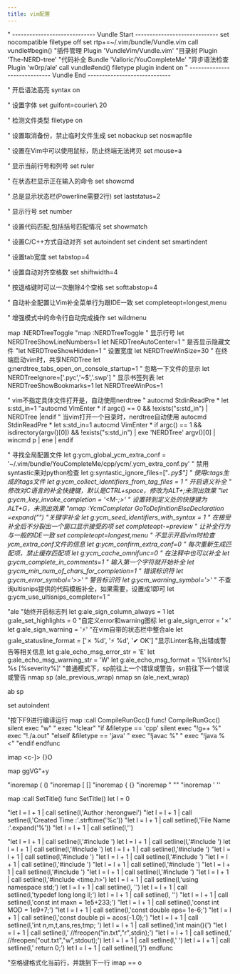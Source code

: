 ```yaml
---
title: vim配置
---
```

" ----------------------------- Vundle Start -----------------------------
set nocompatible
filetype off
set rtp+=~/.vim/bundle/Vundle.vim
call vundle#begin()
"插件管理
Plugin 'VundleVim/Vundle.vim'
"目录树
Plugin 'The-NERD-tree'
"代码补全
Bundle 'Valloric/YouCompleteMe'
"异步语法检查
Plugin 'w0rp/ale'
call vundle#end()
filetype plugin indent on
" ----------------------------- Vundle End   -----------------------------
<!--more-->

" 开启语法高亮
syntax on

" 设置字体
set guifont=courier\ 20

" 检测文件类型
filetype on

" 设置取消备份，禁止临时文件生成
set nobackup
set noswapfile

" 设置在Vim中可以使用鼠标，防止终端无法拷贝
set mouse=a

" 显示当前行号和列号
set ruler

" 在状态栏显示正在输入的命令
set showcmd

" 总是显示状态栏(Powerline需要2行)
set laststatus=2

" 显示行号
set number

" 设置代码匹配,包括括号匹配情况
set showmatch

" 设置C/C++方式自动对齐
set autoindent
set cindent
set smartindent

" 设置tab宽度
set tabstop=4

" 设置自动对齐空格数
set shiftwidth=4

" 按退格键时可以一次删除4个空格
set softtabstop=4

" 自动补全配置让Vim补全菜单行为跟IDE一致
set completeopt=longest,menu

" 增强模式中的命令行自动完成操作
set wildmenu




map <F5> :NERDTreeToggle<CR>
"map <C-n> :NERDTreeToggle<CR>
" 显示行号
let NERDTreeShowLineNumbers=1
let NERDTreeAutoCenter=1
" 是否显示隐藏文件
"let NERDTreeShowHidden=1
" 设置宽度
let NERDTreeWinSize=30
" 在终端启动vim时，共享NERDTree
let g:nerdtree_tabs_open_on_console_startup=1
" 忽略一下文件的显示
let NERDTreeIgnore=['\.pyc','\~$','\.swp']
" 显示书签列表
let NERDTreeShowBookmarks=1
let NERDTreeWinPos=1

" vim不指定具体文件打开是，自动使用nerdtree
" autocmd StdinReadPre * let s:std_in=1
"autocmd VimEnter * if argc() == 0 && !exists("s:std_in") | NERDTree |endif
" 当vim打开一个目录时，nerdtree自动使用
 autocmd StdinReadPre * let s:std_in=1
 autocmd VimEnter * if argc() == 1 && isdirectory(argv()[0]) && !exists("s:std_in") | exe 'NERDTree' argv()[0] | wincmd p | ene | endif

" 寻找全局配置文件
let g:ycm_global_ycm_extra_conf = '~/.vim/bundle/YouCompleteMe/cpp/ycm/.ycm_extra_conf.py'
" 禁用syntastic来对python检查
let g:syntastic_ignore_files=[".*\.py$"]
" 使用ctags生成的tags文件
let g:ycm_collect_identifiers_from_tag_files = 1
" 开启语义补全
" 修改对C语言的补全快捷键，默认是CTRL+space，修改为ALT+;未测出效果
"let g:ycm_key_invoke_completion = '<M-;>'
" 设置转到定义处的快捷键为ALT+G，未测出效果
"nmap <M-g> :YcmCompleter GoToDefinitionElseDeclaration <C-R>=expand("<cword>")<CR><CR>
"关键字补全
let g:ycm_seed_identifiers_with_syntax = 1
" 在接受补全后不分裂出一个窗口显示接受的项
set completeopt-=preview
" 让补全行为与一般的IDE一致
set completeopt=longest,menu
" 不显示开启vim时检查ycm_extra_conf文件的信息
let g:ycm_confirm_extra_conf=0
" 每次重新生成匹配项，禁止缓存匹配项
let g:ycm_cache_omnifunc=0
" 在注释中也可以补全
let g:ycm_complete_in_comments=1
" 输入第一个字符就开始补全
let g:ycm_min_num_of_chars_for_completion=1
" 错误标识符
let g:ycm_error_symbol='>>'
" 警告标识符
let g:ycm_warning_symbol='>*'
" 不查询ultisnips提供的代码模板补全，如果需要，设置成1即可
 let g:ycm_use_ultisnips_completer=1
"

"ale
"始终开启标志列
let g:ale_sign_column_always = 1
let g:ale_set_highlights = 0
"自定义error和warning图标
let g:ale_sign_error = '✗'
let g:ale_sign_warning = '⚡'
"在vim自带的状态栏中整合ale
let g:ale_statusline_format = ['✗ %d', '⚡ %d', '✔ OK']
"显示Linter名称,出错或警告等相关信息
let g:ale_echo_msg_error_str = 'E'
let g:ale_echo_msg_warning_str = 'W'
let g:ale_echo_msg_format = '[%linter%] %s [%severity%]'
"普通模式下，sp前往上一个错误或警告，sn前往下一个错误或警告
nmap sp <Plug>(ale_previous_wrap)
nmap sn <Plug>(ale_next_wrap)

ab sp [<span id = " "></span>](#0)

set autoindent

"按下F9进行编译运行
map <F9> :call CompileRunGcc() <CR>
func! CompileRunGcc()
	silent exec "w"
	"	exec "!clear"
	"if &filetype == 'cpp'
	silent exec "!g++ %"
	exec "!./a.out"
	"elseif &filetype == 'java'
	"	exec "!javac %"
	"	exec "!java %<"
	"endif
endfunc
 
imap <c-]> {<cr>}<c-o>O<left><right>
	 
map <C-A> ggVG"+y
	 
	 
"inoremap ( ()<LEFT>
"inoremap [ []<LEFT>
"inoremap { {}<LEFT>
"inoremap " ""<LEFT>
"inoremap ' ''<LEFT>
	 	 
map <F2> :call SetTitle()<CR>
func SetTitle()
let l = 0

"let l = l + 1 | call setline(l,'Author        :herongwei')
"let l = l + 1 | call setline(l,'Created Time  :'.strftime('%c'))
"let l = l + 1 | call setline(l,'File Name     :'.expand('%'))
"let l = l + 1 | call setline(l,'')

"let l = l + 1 | call setline(l,'#include <cstdio>')
let l = l + 1 | call setline(l,'#include <cstring>')
let l = l + 1 | call setline(l,'#include <iostream>')
let l = l + 1 | call setline(l,'#include <algorithm>')
"let l = l + 1 | call setline(l,'#include <vector>')
"let l = l + 1 | call setline(l,'#include <queue>')
"let l = l + 1 | call setline(l,'#include <set>')
"let l = l + 1 | call setline(l,'#include <map>')
"let l = l + 1 | call setline(l,'#include <cmath>')
"let l = l + 1 | call setline(l,'#include <cstdlib>')
"let l = l + 1 | call setline(l,'#include <time.h>')
let l = l + 1 | call setline(l,'using namespace std;')
let l = l + 1 | call setline(l, '')
let l = l + 1 | call setline(l,'typedef long long ll;')
let l = l + 1 | call setline(l, '')
"let l = l + 1 | call setline(l,'const int maxn  = 1e5+233;')
"let l = l + 1 | call setline(l,'const int MOD   = 1e9+7;')
"let l = l + 1 | call setline(l,'const double eps= 1e-6;')
"let l = l + 1 | call setline(l,'const double pi = acos(-1.0);')
"let l = l + 1 | call setline(l,'int n,m,t,ans,res,tmp;  ')
let l = l + 1 | call setline(l,'int main(){')
"let l = l + 1 | call setline(l,'    //freopen("in.txt","r",stdin);')
"let l = l + 1 | call setline(l,'    //freopen("out.txt","w",stdout);')
let l = l + 1 | call setline(l,'    ')
let l = l + 1 | call setline(l,'    return 0;')
let l = l + 1 | call setline(l,'}')
endfunc

"空格键格式化当前行，并跳到下一行
imap <CR> <ESC> == o
